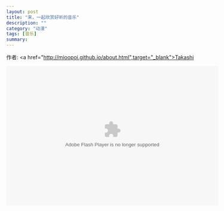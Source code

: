 ```yaml
---
layout: post
title: "来，一起欣赏好听的音乐"
description: ""
category: "动漫"
tags: [音乐]
summary:
---
```


作者: <a href="http://mioopoi.github.io/about.html",target="_blank">Takashi</a>

<embed src="http://www.xiami.com/widget/3939040_1769131049,1772188756,1769131050,1772002721,236005,1769010191,1769854714,1769141901,1768925570,1770062905,3570756,1769141902,1770014687,1769604540,1773905121,1770272820,1769854745,1768994428,1769414697,1770430905,1769578991,1772188750,1772188761,1770867287,1772188762,1772188768,1772188801,1772188804,1772002712,1772188825,1772188773,1770066973,1769561563,1768947200,1769578998,3555209,1769854716,1769563256,1769235795,1769563251,1770767230,1769578989,1770730570,1769502831,1769561557,_568_373_000000_333333/multiPlayer.swf" type="application/x-shockwave-flash" width="568" height="373"  wmode="opaque"></embed>
